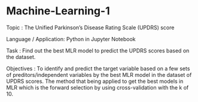 # Machine-Learning-1
Topic : The Unified Parkinson’s Disease Rating Scale (UPDRS) score  

Language / Application: Python in Jupyter Notebook

Task : Find out the best MLR model to predict the UPDRS scores based on the dataset.

Objectives : To identify and predict the target variable based on a few sets of preditors/independent variables by the best MLR model in the dataset of UPDRS scores. The method that being applied to get the best models in MLR which is the forward selection by using cross-validation with the k of 10.
